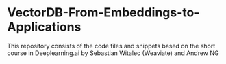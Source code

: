 # VectorDB-From-Embeddings-to-Applications
This repository consists of the code files and snippets based on the short course in Deeplearning.ai by Sebastian Witalec (Weaviate) and Andrew NG
